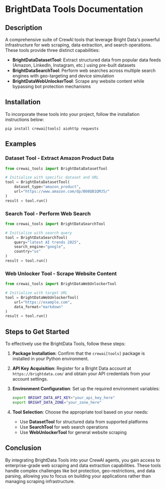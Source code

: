 # BrightData Tools Documentation

## Description

A comprehensive suite of CrewAI tools that leverage Bright Data's powerful infrastructure for web scraping, data extraction, and search operations. These tools provide three distinct capabilities:

- **BrightDataDatasetTool**: Extract structured data from popular data feeds (Amazon, LinkedIn, Instagram, etc.) using pre-built datasets
- **BrightDataSearchTool**: Perform web searches across multiple search engines with geo-targeting and device simulation
- **BrightDataWebUnlockerTool**: Scrape any website content while bypassing bot protection mechanisms

## Installation

To incorporate these tools into your project, follow the installation instructions below:

```shell
pip install crewai[tools] aiohttp requests
```

## Examples

### Dataset Tool - Extract Amazon Product Data
```python
from crewai_tools import BrightDataDatasetTool

# Initialize with specific dataset and URL
tool = BrightDataDatasetTool(
    dataset_type="amazon_product",
    url="https://www.amazon.com/dp/B08QB1QMJ5/"
)
result = tool.run()
```

### Search Tool - Perform Web Search
```python
from crewai_tools import BrightDataSearchTool

# Initialize with search query
tool = BrightDataSearchTool(
    query="latest AI trends 2025",
    search_engine="google",
    country="us"
)
result = tool.run()
```

### Web Unlocker Tool - Scrape Website Content
```python
from crewai_tools import BrightDataWebUnlockerTool

# Initialize with target URL
tool = BrightDataWebUnlockerTool(
    url="https://example.com",
    data_format="markdown"
)
result = tool.run()
```

## Steps to Get Started

To effectively use the BrightData Tools, follow these steps:

1. **Package Installation**: Confirm that the `crewai[tools]` package is installed in your Python environment.

2. **API Key Acquisition**: Register for a Bright Data account at `https://brightdata.com/` and obtain your API credentials from your account settings.

3. **Environment Configuration**: Set up the required environment variables:
   ```bash
   export BRIGHT_DATA_API_KEY="your_api_key_here"
   export BRIGHT_DATA_ZONE="your_zone_here"
   ```

4. **Tool Selection**: Choose the appropriate tool based on your needs:
   - Use **DatasetTool** for structured data from supported platforms
   - Use **SearchTool** for web search operations
   - Use **WebUnlockerTool** for general website scraping

## Conclusion

By integrating BrightData Tools into your CrewAI agents, you gain access to enterprise-grade web scraping and data extraction capabilities. These tools handle complex challenges like bot protection, geo-restrictions, and data parsing, allowing you to focus on building your applications rather than managing scraping infrastructure.